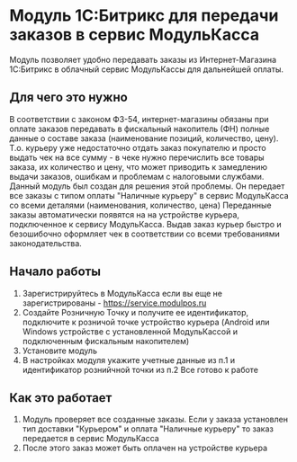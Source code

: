 # Модуль 1C:Битрикс для передачи заказов в сервис МодульКасса 

Модуль позволяет удобно передавать заказы из Интернет-Магазина 1С:Битрикс в облачный сервис МодульКассы для дальнейшей оплаты.

## Для чего это нужно
В соответствии с законом ФЗ-54, интернет-магазины обязаны при оплате заказов передавать в фискальный накопитель (ФН) полные данные о составе заказа 
(наименование позиций, количество, цену). Т.о. курьеру уже недостаточно отдать заказ покупателю и просто выдать чек на все сумму - в чеке нужно перечислить все товары заказа, их количество и цену, что может приводить к замедлению выдачи заказов, ошибкам и проблемам с налоговыми службами. 
Данный  модуль был создан для решения этой проблемы. Он передает все заказы с типом оплаты "Наличные курьеру" в сервис МодульКасса со всеми деталями 
(наименования, количество, цена) Переданные заказы автоматически появятся на на устройстве курьера, подключенное к сервису МодульКасса. 
Выдав заказ курьер быстро и безошибочно оформляет чек в соответствии со всеми требованиями законодательства.

## Начало работы
1. Зарегистрируйтесь в МодульКасса если вы еще не зарегистрированы - https://service.modulpos.ru
2. Создайте Розничную Точку и получите ее идентификатор, подключите к розничой точке устройство курьера (Android или Windows устройстве с установленной МодульКассой и подключенным фискальным накопителем)
1. Установите модуль 
2. В настройках модуля укажите учетные данные из п.1 и идентификатор рознийчной точки из п.2 Все готово к работе

## Как это работает
1. Модуль проверяет все созданные заказы. Если у заказа установлен тип доставки "Курьером" и оплата "Наличные курьеру" то заказ передается в сервис МодульКасса
2. После этого заказ может быть оплачен на устройстве курьера 

